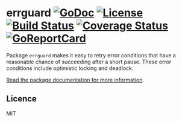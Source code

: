 # errguard [![GoDoc](https://godoc.org/github.com/jjeffery/errguard?status.svg)](https://godoc.org/github.com/jjeffery/errguard) [![License](http://img.shields.io/badge/license-MIT-green.svg?style=flat)](https://raw.githubusercontent.com/jjeffery/errguard/master/LICENSE.md) [![Build Status](https://travis-ci.org/jjeffery/errguard.svg?branch=master)](https://travis-ci.org/jjeffery/errguard) [![Coverage Status](https://coveralls.io/repos/github/jjeffery/errguard/badge.svg?branch=master)](https://coveralls.io/github/jjeffery/errguard?branch=master) [![GoReportCard](https://goreportcard.com/badge/github.com/jjeffery/errguard)](https://goreportcard.com/report/github.com/jjeffery/errguard)

Package `errguard` makes it easy to retry error conditions that have a
reasonable chance of succeeding after a short pause. These error conditions
include optimistic locking and deadlock.


[Read the package documentation for more information](https://godoc.org/github.com/jjeffery/errguard).

## Licence

MIT

